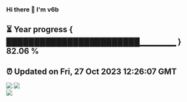 ### Hi there 👋  I'm v6b  
⏳ Year progress { ████████████████████████▁▁▁▁▁▁ } 82.06 %
---
⏰ Updated on Fri, 27 Oct 2023 12:26:07 GMT
---
![](https://github-readme-stats.vercel.app/api?username=v6b&bg_color=30,e96443,904e95&title_color=fff&text_color=fff&layout=compact)
![](https://github-readme-stats.vercel.app/api/top-langs/?username=v6b&layout=compact&bg_color=30,e96443,904e95&title_color=fff&text_color=fff)  
![](https://gcore.jsdelivr.net/gh/v6b/v6b@main/assets/github-contribution-grid-snake.svg)

